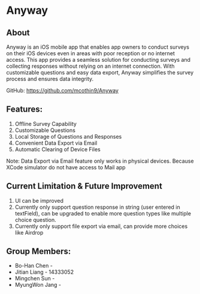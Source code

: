 # Anyway
## About
Anyway is an iOS mobile app that enables app owners to conduct surveys on their iOS devices even in areas with poor reception or no
internet access. This app provides a seamless solution for conducting surveys and collecting responses without relying on an internet
connection. With customizable questions and easy data export, Anyway simplifies the survey process and ensures data integrity.

GitHub: https://github.com/mcothin9/Anyway

## Features:
1. Offline Survey Capability
2. Customizable Questions
3. Local Storage of Questions and Responses
4. Convenient Data Export via Email 
5. Automatic Clearing of Device Files

Note: Data Export via Email feature only works in physical devices. Because XCode simulator do not have access to Mail app

## Current Limitation & Future Improvement
1. UI can be improved
2. Currently only support question response in string (user entered in textField), can be upgraded to enable more question types like multiple choice question.
3. Currently only support file export via email, can provide more choices like Airdrop

## Group Members:
- Bo-Han Chen -
- Jitian Liang - 14333052
- Mingchen Sun - 
- MyungWon Jang - 